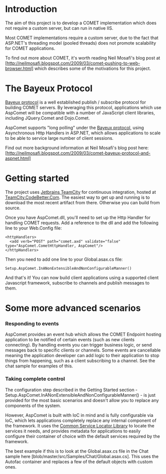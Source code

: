 # Introduction

The aim of this project is to develop a COMET implementation which does not require a custom server, but can run in native IIS.

Most COMET implementations require a custom server, due to the fact that ASP.NET's threading model (pooled threads) does not promote scalability for COMET applications.

To find out more about COMET, it's worth reading Neil Mosafi's blog post at [http://neilmosafi.blogspot.com/2009/03/comet-pushing-to-web-browser.html] which describes some of the motivations for this project.

# The Bayeux Protocol

[Bayeux protocol](http://svn.cometd.org/trunk/bayeux/bayeux.html) is a well established publish / subscribe protocol for building COMET servers.  By leveraging this protocol, applications which use AspComet will be compatible with a number of JavaScript client libraries, including JQuery.Comet and Dojo.Comet.

AspComet supports "long polling" under the [Bayeux protocol](http://svn.cometd.org/trunk/bayeux/bayeux.html), using Asynchronous Http Handlers in ASP.NET, which allows applications to scale to be able to service large number of client sessions.

Find out more background information at Neil Mosafi's blog post here: [http://neilmosafi.blogspot.com/2009/03/comet-bayeux-protocol-and-aspnet.html]

# Getting started

The project uses [Jetbrains TeamCity](http://jetbrains.com/teamcity) for continuous integration, hosted at [TeamCity.CodeBetter.Com](http://teamcity.codebetter.com/project.html?projectId=project59).  The easiest way to get up and running is to download the most recent artifact from there.  Otherwise you can build from source.

Once you have AspComet.dll, you'll need to set up the Http Handler for handling COMET requests.  Add a reference to the dll and add the following line to your Web.Config file:

	<httpHandlers>
	  <add verb="POST" path="comet.axd" validate="false" type="AspComet.CometHttpHandler, AspComet"/>
	</httpHandlers>

Then you need to add one line to your Global.asax.cs file:

	Setup.AspComet.InANonExtensibleAndNonConfigurableManner()

And that's it!  You can now build client applications using a supported client Javascript framework, subscribe to channels and publish messages to them.

# Some more advanced scenarios

### Responding to events

AspComet provides an event hub which allows the COMET Endpoint hosting application to be notified of certain events (such as new clients connecting).  By handling events you can trigger business logic, or send messages back to specific clients or channels.  Some events are cancellable meaning the application developer can add logic to their application to stop things from happening, such as a client subscribing to a channel.  See the chat sample for examples of this.

### Taking complete control

The configuration step described in the Getting Started section - Setup.AspComet.InANonExtensibleAndNonConfigurableManner() - is just provided for the most basic scenarios and doesn't allow you to replace any components of the system.

However, AspComet is built with IoC in mind and is fully configurable via IoC, which lets applications completely replace any internal component of the framework.  It uses the [Common Service Locator Library](http://commonservicelocator.codeplex.com) to locate the services it needs, and provides metadata for applications to easily configure their container of choice with the default services required by the framework.

The best example if this is to look at the Global.asax.cs file in the Chat sample here [blob/master/src/Samples/Chat/Global.asax.cs].  This uses the Autofac container and replaces a few of the default objects with custom ones.
